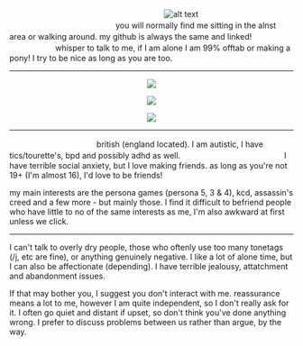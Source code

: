<p align="center">
   
   
ㅤㅤㅤㅤㅤㅤㅤ ㅤㅤㅤㅤㅤㅤㅤㅤㅤㅤㅤㅤㅤㅤ![alt text](https://komarev.com/ghpvc/?username=goroakechii&color=orange&label=Personal+Viewers+!+Your+Count+Number+:)
ㅤㅤㅤㅤㅤㅤㅤ ㅤㅤㅤㅤㅤㅤ ㅤㅤㅤㅤㅤ ㅤㅤㅤㅤㅤㅤㅤㅤyou will normally find me sitting in the alnst area or walking around. my github is always the same and linked!
ㅤㅤㅤㅤㅤㅤㅤ ㅤㅤㅤㅤwhisper to talk to me, if I am alone I am 99% offtab or making a pony! I try to be nice as long as you are too.
_________________
<p align="center">
   <img src="https://64.media.tumblr.com/eafcb3c4092a7df932fcbad8d3f8a123/c460357baf702419-c1/s540x810/c7be068f81d6025bef5d20aee4723f352b76849e.pnj" />
</p>

<p align="center">
  <img src="https://i.pinimg.com/originals/bd/fc/3a/bdfc3a5d8fde9cbec6327b28b0b8981e.gif" />
</p>
<p align="center">
   <img src="https://64.media.tumblr.com/eafcb3c4092a7df932fcbad8d3f8a123/c460357baf702419-c1/s540x810/c7be068f81d6025bef5d20aee4723f352b76849e.pnj" />
</p>


_________________
ㅤㅤㅤㅤㅤㅤㅤㅤㅤㅤㅤㅤbritish (england located). I am autistic, I have tics/tourette's, bpd and possibly adhd as well.
ㅤㅤㅤㅤㅤㅤㅤㅤㅤㅤㅤㅤㅤㅤI have terrible social anxiety, but I love making friends. as long as you're not 19+ (I'm almost 16), I'd love to be friends!

my main interests are the persona games (persona 5, 3 & 4), kcd, assassin's creed and a few more - but mainly those.
I find it difficult to befriend people who have little to no of the same interests as me, I'm also awkward at first unless we click.

_________________

I can't talk to overly dry people, those who oftenly use too many tonetags (/j, etc are fine), or anything genuinely negative. I like a lot of alone time, but I can also be affectionate (depending). I have terrible jealousy, attatchment and abandonment issues.

If that may bother you, I suggest you don't interact with me. reassurance means a lot to me, however I am quite independent, so I don't really ask for it. I often go quiet and distant if upset, so don't think you've done anything wrong. I prefer to discuss problems between us rather than argue, by the way.

